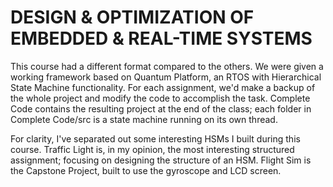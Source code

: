 # DESIGN & OPTIMIZATION OF EMBEDDED & REAL-TIME SYSTEMS
 This course had a different format compared to the others.  We were given a working framework based on Quantum Platform, an RTOS with Hierarchical State Machine functionality.  For each assignment, we'd make a backup of the whole project and modify the code to accomplish the task.  Complete Code contains the resulting project at the end of the class; each folder in Complete Code/src is a state machine running on its own thread.

For clarity, I've separated out some interesting HSMs I built during this course.  Traffic Light is, in my opinion, the most interesting structured assignment; focusing on designing the structure of an HSM.  Flight Sim is the Capstone Project, built to use the gyroscope and LCD screen.
